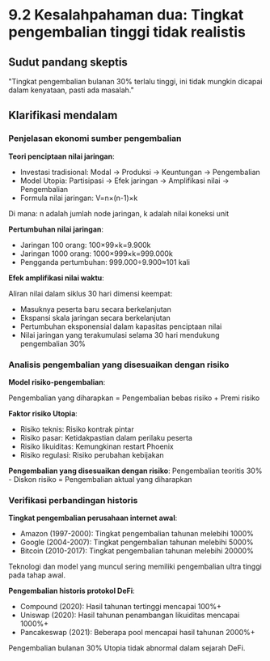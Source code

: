 # 9.2 Kesalahpahaman dua: Tingkat pengembalian tinggi tidak realistis

## Sudut pandang skeptis

"Tingkat pengembalian bulanan 30% terlalu tinggi, ini tidak mungkin dicapai dalam kenyataan, pasti ada masalah."

## Klarifikasi mendalam

### Penjelasan ekonomi sumber pengembalian

**Teori penciptaan nilai jaringan**:

- Investasi tradisional: Modal → Produksi → Keuntungan → Pengembalian
- Model Utopia: Partisipasi → Efek jaringan → Amplifikasi nilai → Pengembalian
- Formula nilai jaringan: V=n×(n-1)×k

Di mana: n adalah jumlah node jaringan, k adalah nilai koneksi unit

**Pertumbuhan nilai jaringan**:

- Jaringan 100 orang: 100×99×k=9.900k
- Jaringan 1000 orang: 1000×999×k=999.000k
- Pengganda pertumbuhan: 999.000÷9.900≈101 kali

**Efek amplifikasi nilai waktu**:

Aliran nilai dalam siklus 30 hari dimensi keempat:

- Masuknya peserta baru secara berkelanjutan
- Ekspansi skala jaringan secara berkelanjutan
- Pertumbuhan eksponensial dalam kapasitas penciptaan nilai
- Nilai jaringan yang terakumulasi selama 30 hari mendukung pengembalian 30%

### Analisis pengembalian yang disesuaikan dengan risiko

**Model risiko-pengembalian**:

Pengembalian yang diharapkan = Pengembalian bebas risiko + Premi risiko

**Faktor risiko Utopia**:

- Risiko teknis: Risiko kontrak pintar
- Risiko pasar: Ketidakpastian dalam perilaku peserta
- Risiko likuiditas: Kemungkinan restart Phoenix
- Risiko regulasi: Risiko perubahan kebijakan

**Pengembalian yang disesuaikan dengan risiko**: Pengembalian teoritis 30% - Diskon risiko = Pengembalian aktual yang diharapkan

### Verifikasi perbandingan historis

**Tingkat pengembalian perusahaan internet awal**:

- Amazon (1997-2000): Tingkat pengembalian tahunan melebihi 1000%
- Google (2004-2007): Tingkat pengembalian tahunan melebihi 5000%
- Bitcoin (2010-2017): Tingkat pengembalian tahunan melebihi 20000%

Teknologi dan model yang muncul sering memiliki pengembalian ultra tinggi pada tahap awal.

**Pengembalian historis protokol DeFi**:

- Compound (2020): Hasil tahunan tertinggi mencapai 100%+
- Uniswap (2020): Hasil tahunan penambangan likuiditas mencapai 1000%+
- Pancakeswap (2021): Beberapa pool mencapai hasil tahunan 2000%+

Pengembalian bulanan 30% Utopia tidak abnormal dalam sejarah DeFi.
